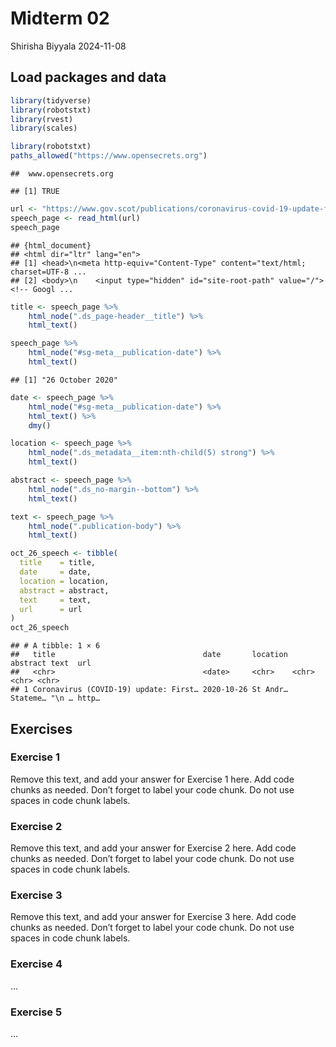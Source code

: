 Midterm 02
================
Shirisha Biyyala
2024-11-08

## Load packages and data

``` r
library(tidyverse)
library(robotstxt)
library(rvest)
library(scales)
```

``` r
library(robotstxt)
paths_allowed("https://www.opensecrets.org")
```

    ##  www.opensecrets.org

    ## [1] TRUE

``` r
url <- "https://www.gov.scot/publications/coronavirus-covid-19-update-first-ministers-speech-26-october/"
speech_page <- read_html(url)
speech_page
```

    ## {html_document}
    ## <html dir="ltr" lang="en">
    ## [1] <head>\n<meta http-equiv="Content-Type" content="text/html; charset=UTF-8 ...
    ## [2] <body>\n    <input type="hidden" id="site-root-path" value="/"><!-- Googl ...

``` r
title <- speech_page %>%
    html_node(".ds_page-header__title") %>%
    html_text()

speech_page %>%
    html_node("#sg-meta__publication-date") %>%
    html_text()
```

    ## [1] "26 October 2020"

``` r
date <- speech_page %>%
    html_node("#sg-meta__publication-date") %>%
    html_text() %>%
    dmy()

location <- speech_page %>%
    html_node(".ds_metadata__item:nth-child(5) strong") %>%
    html_text()

abstract <- speech_page %>%
    html_node(".ds_no-margin--bottom") %>%
    html_text()

text <- speech_page %>%
    html_node(".publication-body") %>%
    html_text()

oct_26_speech <- tibble(
  title    = title,
  date     = date,
  location = location,
  abstract = abstract,
  text     = text,
  url      = url
)
oct_26_speech
```

    ## # A tibble: 1 × 6
    ##   title                                 date       location abstract text  url  
    ##   <chr>                                 <date>     <chr>    <chr>    <chr> <chr>
    ## 1 Coronavirus (COVID-19) update: First… 2020-10-26 St Andr… Stateme… "\n … http…

## Exercises

### Exercise 1

Remove this text, and add your answer for Exercise 1 here. Add code
chunks as needed. Don’t forget to label your code chunk. Do not use
spaces in code chunk labels.

### Exercise 2

Remove this text, and add your answer for Exercise 2 here. Add code
chunks as needed. Don’t forget to label your code chunk. Do not use
spaces in code chunk labels.

### Exercise 3

Remove this text, and add your answer for Exercise 3 here. Add code
chunks as needed. Don’t forget to label your code chunk. Do not use
spaces in code chunk labels.

### Exercise 4

…

### Exercise 5

…
